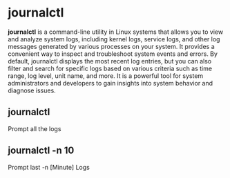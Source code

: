 # journalctl 

<b>journalctl</b> is a command-line utility in Linux systems that allows you to view and analyze system logs, including kernel logs, service logs, and other log messages generated by various processes on your system. It provides a convenient way to inspect and troubleshoot system events and errors. By default, journalctl displays the most recent log entries, but you can also filter and search for specific logs based on various criteria such as time range, log level, unit name, and more. It is a powerful tool for system administrators and developers to gain insights into system behavior and diagnose issues.


## journalctl  
Prompt all the logs

## journalctl -n 10 
Prompt last -n [Minute] Logs
